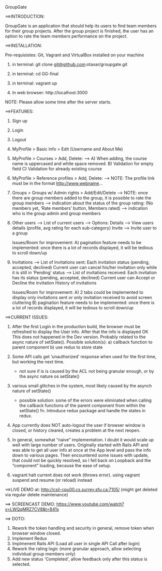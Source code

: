 GroupGate

==>INTRODUCTION:

GroupGate is an application that should help its users to find team members 
for their group projects. After the group project is finished, the user has
an option to rate the team members performance on the project.


==>INSTALLATION:

Pre-requisistes: Git, Vagrant and VirtualBox installed on your machine 

1) in terminal: git clone git@github.com:otaxar/groupgate.git

2) in terminal: cd GG-final

3) in terminal: vagrant up

4) In web browser: http://localhost:3000

NOTE: Please allow some time after the server starts.


==>FEATURES:

1) Sign up
2) Login
3) Logout

4) MyProfile > Basic Info > Edit (Username and About Me)

5) MyProfile > Courses > Add, Delete: 
     —> A) When adding, the course name is uppercased and white space removed.
            B) Validation for empty field
            C) Validation for already existing course

6) MyProfile > Reference profiles > Add, Delete:
      —> NOTE: The profile link must be in the format http://www.webname...

7) Groups > Groups w/ Admin rights > Add/Edit/Delete
     —> NOTE: once there are group members added to the group, it is possible to rate the group members
     —> indication about the status of the group rating: (No members yet, ‘Rate members’ button, Members rated)
     —> indication who is the group admin and group members

8) Other users
     —> List of current users
     —> Options: Details —> View users details (profile, avg rating for each sub-category)
                          Invite —> Invite user to a group

      Issues/Room for improvement:
       A) pagination feature needs to be implemented: once there is a lot of records displayed, it will be tedious to scroll down/up

9) Invitations
     —> List of Invitations sent: 
                      Each invitation status (pending, accepted, declined)
                      Current user can cancel his/her invitation only while it is still in ‘Pending’ status
     —> List of invitations received:
                      Each invitation has its status (pending, accepted, declined)
                      Current user can Accept or Decline the invitation
                      History of invitations 

      Issues/Room for improvement:
        A) 2 tabs could be implemented to display only invitations sent or only invitation received to avoid screen cluttering
        B) pagination feature needs to be implemented: once there is a lot of records displayed, it will be tedious to scroll down/up


           
==>CURRENT ISSUES:

1) After the first Login in the production build, the browser must be refreshed to display the User info. After that the info is displayed OK
    This does not happened in the Dev version. 
    Probably related to the async nature of setState().
    Possible solution(s): a) callback function to parent component
                          b) use redux to store state

2) Some API calls get ‘unauthorized’ response when used for the first time, but working the next time.
    - not sure if is is caused by the ACL not being granular enough, or by the async nature os setState()

3) various small glitches in the system, most likely caused by the asynch nature of setState()
    - possible solution: some of the errors were eliminated when calling the callback functions of the parent component from within the setState() fn.
                                   Introduce redux package and handle the states in redux.
   
4) App currently does NOT  auto-logout the user if browser window is closed, or history cleared, creates a problem at the next reopen.

5) In general, somewhat “naive” implementation. I doubt it would scale up well with large number of users. 
    Originally started with Rails API and was able to get all user info at once at the App level and pass the info down to various pages.
    Then encountered some issues with update, that could not be quickly resolved, so I fell back on Loopback and the “component” loading, 
     because the ease of setup.

6) vagrant halt current does not work (throws error).
   using vagrant suspend and resume (or reload) instead  
 

==>LIVE DEMO at: http://csil-cpu00.cs.surrey.sfu.ca:7105/
(might get deleted via regular delete maintenance)

==> SCREENCAST DEMO: 
https://www.youtube.com/watch?v=LWQqMRZ7CV8&t=841s


==> DOTO:
1) Rework the token handling and security in general, remove token when browser window closed. 
2) Implement Redux
3) Implmenent Rails API (Load all user in single API Call after login)
4) Rework the rating logic (more granular approach, allow selecting individual group members only)
5) Add new status 'Completed', allow feedback only after this status is selected.
